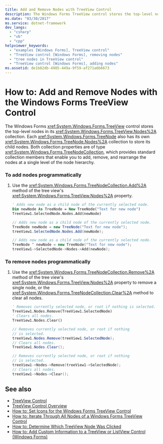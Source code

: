 ```yaml
---
title: Add and Remove Nodes with TreeView Control
description: The Windows Forms TreeView control stores the top-level nodes. Learn how to add and remove nodes with the Windows Forms TreeView control.
ms.date: "03/30/2017"
ms.service: dotnet-framework
dev_langs: 
  - "csharp"
  - "vb"
  - "cpp"
helpviewer_keywords: 
  - "examples [Windows Forms], TreeView control"
  - "TreeView control [Windows Forms], removing nodes"
  - "tree nodes in TreeView control"
  - "TreeView control [Windows Forms], adding nodes"
ms.assetid: de1b82db-4905-449a-9f59-af271a6b6673
---
```

# How to: Add and Remove Nodes with the Windows Forms TreeView Control

The Windows Forms <xref:System.Windows.Forms.TreeView> control stores the top-level nodes in its <xref:System.Windows.Forms.TreeView.Nodes%2A> collection. Each <xref:System.Windows.Forms.TreeNode> also has its own <xref:System.Windows.Forms.TreeNode.Nodes%2A> collection to store its child nodes. Both collection properties are of type <xref:System.Windows.Forms.TreeNodeCollection>, which provides standard collection members that enable you to add, remove, and rearrange the nodes at a single level of the node hierarchy.

### To add nodes programmatically

1. Use the <xref:System.Windows.Forms.TreeNodeCollection.Add%2A> method of the tree view's <xref:System.Windows.Forms.TreeView.Nodes%2A> property.

    ```vb
    ' Adds new node as a child node of the currently selected node.
    Dim newNode As TreeNode = New TreeNode("Text for new node")
    TreeView1.SelectedNode.Nodes.Add(newNode)
    ```

    ```csharp
    // Adds new node as a child node of the currently selected node.
    TreeNode newNode = new TreeNode("Text for new node");
    treeView1.SelectedNode.Nodes.Add(newNode);
    ```

    ```cpp
    // Adds new node as a child node of the currently selected node.
    TreeNode ^ newNode = new TreeNode("Text for new node");
    treeView1->SelectedNode->Nodes->Add(newNode);
    ```

### To remove nodes programmatically

1. Use the <xref:System.Windows.Forms.TreeNodeCollection.Remove%2A> method of the tree view's <xref:System.Windows.Forms.TreeView.Nodes%2A> property to remove a single node, or the <xref:System.Windows.Forms.TreeNodeCollection.Clear%2A> method to clear all nodes.

    ```vb
    ' Removes currently selected node, or root if nothing is selected.
    TreeView1.Nodes.Remove(TreeView1.SelectedNode)
    ' Clears all nodes.
    TreeView1.Nodes.Clear()
    ```

    ```csharp
    // Removes currently selected node, or root if nothing
    // is selected.
    treeView1.Nodes.Remove(treeView1.SelectedNode);
    // Clears all nodes.
    TreeView1.Nodes.Clear();
    ```

    ```cpp
    // Removes currently selected node, or root if nothing
    // is selected.
    treeView1->Nodes->Remove(treeView1->SelectedNode);
    // Clears all nodes.
    treeView1->Nodes->Clear();
    ```

## See also

- [TreeView Control](treeview-control-windows-forms.md)
- [TreeView Control Overview](treeview-control-overview-windows-forms.md)
- [How to: Set Icons for the Windows Forms TreeView Control](how-to-set-icons-for-the-windows-forms-treeview-control.md)
- [How to: Iterate Through All Nodes of a Windows Forms TreeView Control](how-to-iterate-through-all-nodes-of-a-windows-forms-treeview-control.md)
- [How to: Determine Which TreeView Node Was Clicked](how-to-determine-which-treeview-node-was-clicked-windows-forms.md)
- [How to: Add Custom Information to a TreeView or ListView Control (Windows Forms)](add-custom-information-to-a-treeview-or-listview-control-wf.md)
